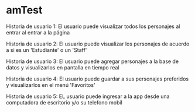 # amTest
Historia de usuario 1:
El usuario puede visualizar todos los personajes al entrar al entrar a la página 

Historia de usuario 2:
El usuario puede visualizar los personajes de acuerdo a si es un 'Estudiante' o un 'Staff'

Historia de usuario 3:
El usuario puede agregar personajes a la base de datos y visualizarlos en pantalla en tiempo real

Historia de usuario 4:
El usuario puede guardar a sus personajes preferidos y visualizarlos en el menú 'Favoritos'

Historia de usuario 5:
EL usuario puede ingresar a la app desde una computadora de escritorio y/o su telefono mobil